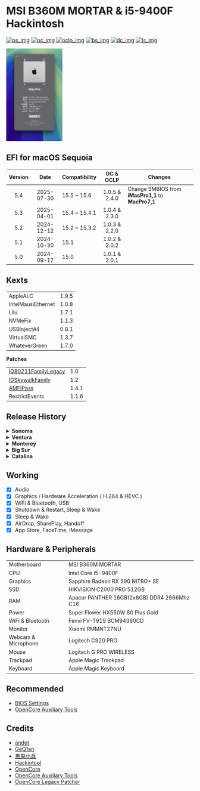 <!---  Update the following   -->

[os_img]: https://img.shields.io/badge/macOS-15.6-6D67E4
[os_link]: https://support.apple.com/en-hk/122716

[oc_img]: https://img.shields.io/badge/OpenCore-1.0.5-519872
[oc_link]: https://github.com/acidanthera/OpenCorePkg/releases/tag/1.0.5

[oclp_img]: https://img.shields.io/badge/OpenCore_Legacy_Patcher-2.4.0-blue
[oclp_link]: https://github.com/dortania/OpenCore-Legacy-Patcher/releases/tag/2.4.0

[bs_img]: https://img.shields.io/badge/BIOS-7B23v1D-yellow
[bs_link]: https://www.msi.com/Motherboard/B360M-MORTAR/support


[dc_img]: https://img.shields.io/badge/docs-%E4%B8%AD%E6%96%87-red
[dc_link]: https://zzzm.github.io/2020/07/24/hackintosh/

[ls_img]: https://img.shields.io/github/license/ZzzM/Hackintosh-MSI-B360M-MORTAR
[ls_link]: https://raw.githubusercontent.com/ZzzM/Hackintosh-MSI-B360M-MORTAR/master/LICENSE

<!---  Features  -->
<!--- 5.4: 1️⃣ Change iMacPro1,1 to MacPro7,1, 2️⃣ Change ACPI -->
<!--- 5.1: 1️⃣ Update config.plist, 2️⃣ Add RestrictEvents -->
<!--- 5.0: Upgrade BIOS from 7B23v1A to version 7B23v1D -->
<!--- 4.6.1: Use stable version of Kexts -->
# MSI B360M MORTAR & i5-9400F Hackintosh

[![os_img]][os_link]
[![oc_img]][oc_link]
[![oclp_img]][oclp_link]
[![bs_img]][bs_link]
[![dc_img]][dc_link]
[![ls_img]][ls_link]


<img src="Assets/sys.png" width="30%">

## EFI for macOS Sequoia

| Version  |  Date      | Compatibility     | OC & OCLP      | Changes         |
| :------: | :--------: | ----------------- | :------------: | --------------- |
| 5.4      | 2025-07-30 | 15.5 ~ 15.6       | 1.0.5 & 2.4.0  | Change SMBIOS from **iMacPro1,1** to **MacPro7,1** |
| 5.3      | 2025-04-01 | 15.4 ~ 15.4.1     | 1.0.4 & 2.3.0  |                 |
| 5.2      | 2024-12-12 | 15.2 ~ 15.3.2     | 1.0.3 & 2.2.0  |                 |
| 5.1      | 2024-10-30 | 15.1              | 1.0.2 & 2.0.2  |                 |
| 5.0      | 2024-09-17 | 15.0              | 1.0.1 & 2.0.1  |                 |


## Kexts

<table>
    <tr>
      <td>AppleALC</td>
      <td>1.9.5</td>
    </tr>
    <tr>
      <td>IntelMausiEthernet</td>
      <td>1.0.8</td>
    </tr>
    <tr>
      <td>Lilu</td>
      <td>1.7.1</td>
    </tr>
    <tr>
      <td>NVMeFix</td>
      <td>1.1.3</td>
    </tr>
    <tr>
      <td>USBInjectAll</td>
      <td>0.8.1</td>
    </tr>
    <tr>
      <td>VirtualSMC</td>
      <td>1.3.7</td>
    </tr>
    <tr>
      <td>WhateverGreen</td>
      <td>1.7.0</td>
    </tr>
</table>

**Patches**

<table>
    <tr>
      <td><a href='https://github.com/dortania/OpenCore-Legacy-Patcher/blob/main/payloads/Kexts/Wifi/IO80211FamilyLegacy-v1.0.0.zip'>IO80211FamilyLegacy</a></td>
      <td>1.0</td>
    </tr>
    <tr>
      <td><a href='https://github.com/dortania/OpenCore-Legacy-Patcher/blob/main/payloads/Kexts/Wifi/IOSkywalkFamily-v1.2.0.zip'>IOSkywalkFamily</a></td>
      <td>1.2</td>
    </tr>
    <tr>
      <td><a href='https://github.com/dortania/OpenCore-Legacy-Patcher/blob/main/payloads/Kexts/Acidanthera/AMFIPass-v1.4.1-RELEASE.zip'>AMFIPass</a></td>
      <td>1.4.1</td>
    </tr>
    <tr>
      <td>RestrictEvents</td>
      <td>1.1.6</td>
    </tr>
</table>

## Release History

<details>
<summary><b> Sonoma </b></summary>

| Version   | Date       | Compatibility  | OC & OCLP         |
| --------- | :--------: | -------------- | :---------------: | 
| 4.6.1     | 2024-08-08 | 14.6.1         |  1.0.1 & 1.5.0    | 
| 4.6       | 2024-07-31 | 14.6           |  1.0.0 & 1.5.0    |
| 4.5       | 2024-05-17 | 14.5           |  1.0.0 & 1.4.3    | 
| 4.4       | 2024-04-09 | 14.4 ~ 14.4.1  |  0.9.9 & 1.4.3    | 
| 4.3       | 2024-02-28 | 14.3 ~ 14.3.1  |  0.9.8 & 1.3.0    | 
| 4.2.1     | 2024-01-24 | 14.2.1 ~ 14.3  |  0.9.7 & 1.3.0    | 

</details>

<details>
<summary><b> Ventura </b></summary>

| Version   | Date       | Compatibility     | OpenCore |
| --------- | :--------: | ----------------- | :------: | 
| 3.6.3     | 2023-12-14 | 13.6.3            |  0.9.7   | 
| 3.6       | 2023-10-28 | 13.6 ~ 13.6.1     |  0.9.5   | 
| 3.5.1     | 2023-08-08 | 13.5 ~ 13.6       |  0.9.4   | 
| 3.5       | 2023-07-25 | 13.5              |  0.9.3   | 
| 3.4       | 2023-05-19 | 13.4 ~ 13.4.1 (c) |  0.9.2   | 
| 3.3       | 2023-03-28 | 13.3 ~ 13.3.1 (a) |  0.9.0   | 
| 3.2       | 2023-01-26 | 13.2 ~ 13.2.1     |  0.8.8   | 
| 3.1       | 2022-12-14 | 13.1              |  0.8.7   | 
| 3.0.1     | 2022-11-10 | 13.0.1            |  0.8.6   | 
| 3.0       | 2022-10-28 | 13.0              |  0.8.5   | 

</details>

<details>
<summary><b> Monterey </b></summary>

| Version   | Date       | Compatibility | OpenCore |  
| --------- | :--------: | ------------- | :------: |
| 2.6       | 2022-09-13 | 12.6 ~ 12.6.1 |  0.8.4   | 
| 2.5       | 2022-08-05 | 12.5 ~ 12.5.1 |  0.8.3   | 
| 2.4       | 2022-05-17 | 12.4          |  0.8.0   | 
| 2.3       | 2022-03-15 | 12.3 ~ 12.3.1 |  0.7.9   | 
| 2.2.1     | 2022-02-14 | 12.2.1        |  0.7.8   | 
| 2.2       | 2022-01-28 | 12.2          |  0.7.7   | 
| 2.1       | 2021-12-14 | 12.1          |  0.7.6   |
| 2.0.1     | 2021-11-02 | 12.0.1        |  0.7.5   | 

</details>


<details>
<summary><b> Big Sur </b></summary>

| Version   | Date       | Compatibility  | OpenCore | 
| --------- | :--------: | -------------- | :------: | 
| 1.9.1     | 2021-10-27 | 11.6.1         |  0.7.4   | 
| 1.9       | 2021-09-15 | 11.6           |  0.7.3   | 
| 1.8       | 2021-08-14 | 11.5.2         |  0.7.2   | 
| 1.7       | 2021-07-22 | 11.5.1         |  0.7.1   | 
| 1.6       | 2021-05-25 | 11.4           |  0.6.9   | 
| 1.5       | 2021-05-01 | 11.3.1         |  0.6.8   | 
| 1.4       | 2021-03-10 | 11.2.3         |  0.6.7   | 
| 1.3       | 2021-02-10 | 11.2.2         |  0.6.6   | 
| 1.2       | 2020-12-17 | 11.1           |  0.6.4   | 
| 1.1       | 2020-11-06 | 11.0.1         |  0.6.3   | 

</details>

<details>
<summary><b> Catalina </b></summary>

| Version | Date       | Compatibility   | OpenCore |
| ------- | :--------: | --------------- | :------: |
| 1.0     | 2020-07-23 | 10.15.7         |  0.6.0   |

</details>


## Working

- [x] Audio
- [x] Graphics / Hardware Acceleration ( H.264 & HEVC )
- [x] WiFi & Bluetooth, USB
- [x] Shutdown & Restart, Sleep & Wake
- [x] Sleep & Wake
- [x] AirDrop, SharePlay, Handoff
- [x] App Store, FaceTime, iMessage 

## Hardware & Peripherals

<table>
    <tr>
      <td>Motherboard</td>
      <td>MSI B360M MORTAR</td>
    </tr>
    <tr>
      <td>CPU</td>
      <td>Intel Core i5-9400F</td>
    </tr>
    <tr>
      <td>Graphics</td>
      <td>Sapphire Radeon RX 590 NITRO+ SE</td>
    </tr>
     <tr>
      <td>SSD</td>
      <td>HIKVISION C2000 PRO 512GB</td>
    </tr>
    <tr>
      <td>RAM</td>
      <td>Apacer PANTHER 16GB(2x8GB) DDR4 2666Mhz C16</td>
    </tr>
     <tr>
      <td>Power</td>
      <td>Super Flower HX550W 80 Plus Gold</td>
    </tr>
     <tr>
      <td>WiFi & Bluetooth	</td>
      <td>Fenvi FV-T919 BCM94360CD</td>
    </tr>
    <tr>
      <td>Monitor</td>
      <td>Xiaomi RMMNT27NU</td>
    </tr>
    <tr>
      <td>Webcam & Microphone</td>
      <td>Logitech C920 PRO</td>
    </tr>
    <tr>
      <td>Mouse</td>
      <td>Logitech G PRO WIRELESS</td>
    </tr>
    <tr>
      <td>Trackpad</td>
      <td>Apple Magic Trackpad</td>
    </tr>
    <tr>
      <td>Keyboard</td>
      <td>Apple Magic Keyboard </td>
    </tr>
</table>


## Recommended

- [BIOS Settings](https://github.com/GeQ1an/MSI-B360M-MORTAR-HACKINTOSH-OPENCORE-EFI/blob/master/README.en.md#bios-settings)
- [OpenCore Auxiliary Tools ](https://github.com/ic005k/QtOpenCoreConfig)

## Credits
- [andot](https://github.com/andot/MSI-B360M-MORTAR-IMACPRO-EFI)
- [GeQ1an](https://github.com/GeQ1an/MSI-B360M-MORTAR-HACKINTOSH-OPENCORE-EFI)
- [黑果小兵](https://blog.daliansky.net/)
- [Hackintool](https://github.com/benbaker76/Hackintool)
- [OpenCore](https://github.com/acidanthera/OpenCorePkg)
- [OpenCore Auxiliary Tools ](https://github.com/ic005k/QtOpenCoreConfig)
- [OpenCore Legacy Patcher](https://github.com/dortania/OpenCore-Legacy-Patcher)
